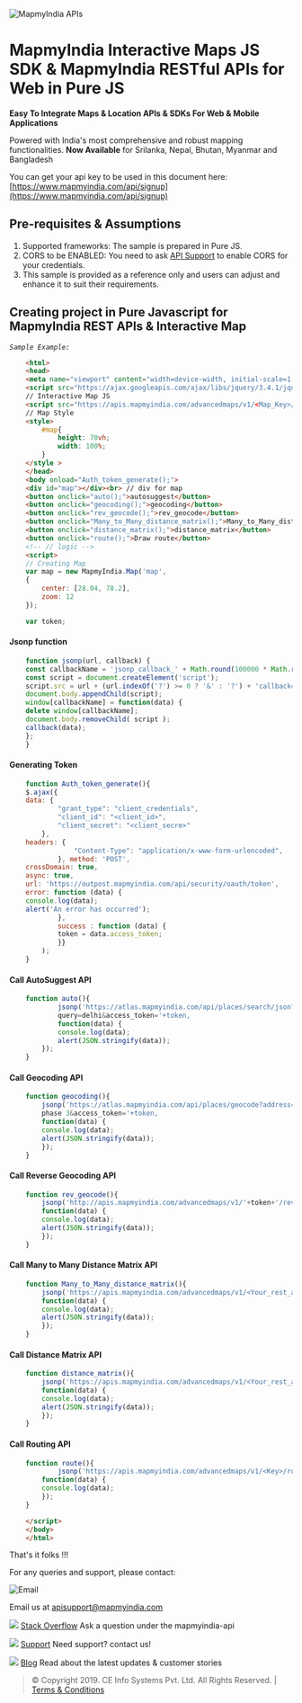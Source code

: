 ![MapmyIndia APIs](https://www.mapmyindia.com/api/img/mapmyindia-api.png)
# MapmyIndia Interactive Maps JS SDK & MapmyIndia RESTful APIs for Web in Pure JS

**Easy To Integrate Maps & Location APIs & SDKs For Web & Mobile Applications**

Powered with India's most comprehensive and robust mapping functionalities.
**Now Available**  for Srilanka, Nepal, Bhutan, Myanmar and Bangladesh

You can get your api key to be used in this document here: [https://www.mapmyindia.com/api/signup](https://www.mapmyindia.com/api/signup)

## Pre-requisites & Assumptions

1. Supported frameworks: The sample is prepared in Pure JS.
2. CORS to be ENABLED: You need to ask [API Support](mailto:apisupport@mapmyindia.com) to enable CORS for your credentials.
3. This sample is provided as a reference only and users can adjust and enhance it to suit their requirements.

## Creating project in Pure Javascript for MapmyIndia REST APIs & Interactive Map

*`Sample Example:`*

```html
    <html>
    <head>
    <meta name="viewport" content="width=device-width, initial-scale=1.0">
    <script src="https://ajax.googleapis.com/ajax/libs/jquery/3.4.1/jquery.min.js"></script>
    // Interactive Map JS
    <script src="https://apis.mapmyindia.com/advancedmaps/v1/<Map_Key>/map_load?v=1.3"></script> 
    // Map Style 
    <style>
        #map{
            height: 70vh;
            width: 100%;
        }
    </style >
    </head>
    <body onload="Auth_token_generate();">
    <div id="map"></div><br> // div for map
    <button onclick="auto();">autosuggest</button>
    <button onclick="geocoding();">geocoding</button>
    <button onclick="rev_geocode();">rev_geocode</button>
    <button onclick="Many_to_Many_distance_matrix();">Many_to_Many_distance_matrix</button>
    <button onclick="distance_matrix();">distance_matrix</button>
    <button onclick="route();">Draw route</button>
    <!-- // logic -->
    <script>
    // Creating Map
    var map = new MapmyIndia.Map('map',
    {
        center: [28.04, 78.2],
        zoom: 12
    });

    var token;
```
#### Jsonp function
```js
    function jsonp(url, callback) {
    const callbackName = 'jsonp_callback_' + Math.round(100000 * Math.random());
    const script = document.createElement('script');
    script.src = url + (url.indexOf('?') >= 0 ? '&' : '?') + 'callback=' + callbackName;
    document.body.appendChild(script);
    window[callbackName] = function(data) {
    delete window[callbackName];
    document.body.removeChild( script );
    callback(data);
    };
    }
```
#### Generating Token

```js
    function Auth_token_generate(){
    $.ajax({
    data: {
            "grant_type": "client_credentials",
            "client_id": "<client_id>",
            "client_secret": "<client_secre>"
        },
    headers: {
                "Content-Type": "application/x-www-form-urlencoded",
            }, method: 'POST',
    crossDomain: true,
    async: true,
    url: 'https://outpost.mapmyindia.com/api/security/oauth/token',
    error: function (data) {
    console.log(data);
    alert('An error has occurred');
            },
            success : function (data) {
            token = data.access_token;
            }}
        );
    }
```
#### Call AutoSuggest API
```js
    function auto(){
            jsonp('https://atlas.mapmyindia.com/api/places/search/json?
            query=delhi&access_token='+token,
            function(data) {
            console.log(data);
            alert(JSON.stringify(data));
        });
    }
```
#### Call Geocoding API
```js
    function geocoding(){
        jsonp('https://atlas.mapmyindia.com/api/places/geocode?address=mapmyindia 237 okhla
        phase 3&access_token='+token,
        function(data) {
        console.log(data);
        alert(JSON.stringify(data));
        });
    }
```
#### Call Reverse Geocoding API
```js
    function rev_geocode(){
        jsonp('http://apis.mapmyindia.com/advancedmaps/v1/'+token+'/rev_geocode?lat=26.5645&lng=85.9914',
        function(data) {
        console.log(data);
        alert(JSON.stringify(data));
        });
    }
```
#### Call Many to Many Distance Matrix API
```js
    function Many_to_Many_distance_matrix(){
        jsonp('https://apis.mapmyindia.com/advancedmaps/v1/<Your_rest_api>/distance_matrix/driving/77.983936,28.255904;77.05993,28.487555;77.15993,28.587555;77.264997,28.554534?sources=0;1&destinations=2;3',
        function(data) {
        console.log(data);
        alert(JSON.stringify(data));
        });
    }
```
#### Call Distance Matrix API
```js
    function distance_matrix(){
        jsonp('https://apis.mapmyindia.com/advancedmaps/v1/<Your_rest_api>/distance_matrix/driving/90.33687,23.470314;90.379249,23.497178;90.497009,23.546286?rtype=1&region=bgd',
        function(data) {
        console.log(data);
        alert(JSON.stringify(data));
        });
    }
```
#### Call Routing API
```js
    function route(){
            jsonp('https://apis.mapmyindia.com/advancedmaps/v1/<Key>/route_adv/driving/77.227434,28.610981;77.212021,28.616679;77.252021,28.616879;77.292021,28.616699?alternatives=true&&geometries=polyline&overview=full&exclude=&steps=true&region=ind',
        function(data) {
        console.log(data);
        });
    }
```
```html
    </script>
    </body>
    </html>
```
That's it folks !!!

For any queries and support, please contact: 

![Email](https://www.google.com/a/cpanel/mapmyindia.co.in/images/logo.gif?service=google_gsuite)
 
Email us at [apisupport@mapmyindia.com](mailto:apisupport@mapmyindia.com)

![](https://www.mapmyindia.com/api/img/icons/stack-overflow.png)
[Stack Overflow](https://stackoverflow.com/questions/tagged/mapmyindia-api)
Ask a question under the mapmyindia-api

![](https://www.mapmyindia.com/api/img/icons/support.png)
[Support](https://www.mapmyindia.com/api/index.php#f_cont)
Need support? contact us!

![](https://www.mapmyindia.com/api/img/icons/blog.png)
[Blog](http://www.mapmyindia.com/blog/)
Read about the latest updates & customer stories


> © Copyright 2019. CE Info Systems Pvt. Ltd. All Rights Reserved. | [Terms & Conditions](http://www.mapmyindia.com/api/terms-&-conditions)
